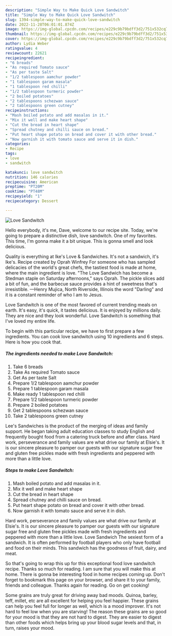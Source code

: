 ```yaml
---
description: "Simple Way to Make Quick Love Sandwitch"
title: "Simple Way to Make Quick Love Sandwitch"
slug: 1394-simple-way-to-make-quick-love-sandwitch
date: 2022-11-28T06:01:01.874Z
image: https://img-global.cpcdn.com/recipes/e229c9b79bdff3d2/751x532cq70/love-sandwitch-recipe-main-photo.jpg
thumbnail: https://img-global.cpcdn.com/recipes/e229c9b79bdff3d2/751x532cq70/love-sandwitch-recipe-main-photo.jpg
cover: https://img-global.cpcdn.com/recipes/e229c9b79bdff3d2/751x532cq70/love-sandwitch-recipe-main-photo.jpg
author: Lydia Weber
ratingvalue: 4
reviewcount: 22621
recipeingredient:
- "6 breads"
- "As required Tomato sauce"
- "As per taste Salt"
- "1/2 tablespoon aamchur powder"
- "1 tablespoon garam masala"
- "1 tablespoon red chilli"
- "1/2 tablespoon turmeric powder"
- "2 boiled potatoes"
- "2 tablespoons schezwan sauce"
- "2 tablespoons green cutney"
recipeinstructions:
- "Mash boiled potato and add masalas in it."
- "Mix it well and make heart shape"
- "Cut the bread in heart shape"
- "Spread chutney and chilli sauce on bread."
- "Put heart shape potato on bread and cover it with other bread."
- "Now garnish it with tomato sauce and serve it in dish."
categories:
- Recipe
tags:
- love
- sandwitch

katakunci: love sandwitch 
nutrition: 146 calories
recipecuisine: American
preptime: "PT20M"
cooktime: "PT48M"
recipeyield: "1"
recipecategory: Dessert

---
```



![Love Sandwitch](https://img-global.cpcdn.com/recipes/e229c9b79bdff3d2/751x532cq70/love-sandwitch-recipe-main-photo.jpg)

Hello everybody, it's me, Dave, welcome to our recipe site. Today, we're going to prepare a distinctive dish, love sandwitch. One of my favorites. This time, I'm gonna make it a bit unique. This is gonna smell and look delicious.

Quality is everything at Ike&#39;s Love &amp; Sandwiches. It&#39;s not a sandwich, it&#39;s Ike&#39;s. Recipe created by Oprah Winfrey For someone who has sampled delicacies of the world&#39;s great chefs, the tastiest food is made at home, where the main ingredient is love. &#34;The Love Sandwich has become a Stedman staple on Saturday afternoons,&#34; says Oprah. The pickle slices add a bit of fun, and the barbecue sauce provides a hint of sweetness that&#39;s irresistible. —Henry Mujica, North Riverside, Illinois the word &#34;Darling&#34; and it is a constant reminder of who I am to Jesus.

Love Sandwitch is one of the most favored of current trending meals on earth. It's easy, it's quick, it tastes delicious. It is enjoyed by millions daily. They are nice and they look wonderful. Love Sandwitch is something that I've loved my entire life.


To begin with this particular recipe, we have to first prepare a few ingredients. You can cook love sandwitch using 10 ingredients and 6 steps. Here is how you cook that.

<!--inarticleads1-->

##### The ingredients needed to make Love Sandwitch:

1. Take 6 breads
1. Take As required Tomato sauce
1. Get As per taste Salt
1. Prepare 1/2 tablespoon aamchur powder
1. Prepare 1 tablespoon garam masala
1. Make ready 1 tablespoon red chilli
1. Prepare 1/2 tablespoon turmeric powder
1. Prepare 2 boiled potatoes
1. Get 2 tablespoons schezwan sauce
1. Take 2 tablespoons green cutney


Lee&#39;s Sandwiches is the product of the merging of ideas and family support. He began taking adult education classes to study English and frequently bought food from a catering truck before and after class. Hard work, perseverance and family values are what drive our family at Elsie&#39;s. It is our sincere pleasure to pamper our guests with our signature sugar free and gluten free pickles made with fresh ingredients and peppered with more than a little love. 

<!--inarticleads2-->

##### Steps to make Love Sandwitch:

1. Mash boiled potato and add masalas in it.
1. Mix it well and make heart shape
1. Cut the bread in heart shape
1. Spread chutney and chilli sauce on bread.
1. Put heart shape potato on bread and cover it with other bread.
1. Now garnish it with tomato sauce and serve it in dish.


Hard work, perseverance and family values are what drive our family at Elsie&#39;s. It is our sincere pleasure to pamper our guests with our signature sugar free and gluten free pickles made with fresh ingredients and peppered with more than a little love. Love Sandwich The sexiest form of a sandwich. It is often performed by football players who only have football and food on their minds. This sandwich has the goodness of fruit, dairy, and meat. 

So that's going to wrap this up for this exceptional food love sandwitch recipe. Thanks so much for reading. I am sure that you will make this at home. There is gonna be interesting food in home recipes coming up. Don't forget to bookmark this page on your browser, and share it to your family, friends and colleague. Thanks again for reading. Go on get cooking!

Some grains are truly great for driving away bad moods. Quinoa, barley, teff, millet, etc are all excellent for helping you feel happier. These grains can help you feel full for longer as well, which is a mood improver. It's not hard to feel low when you are starving! The reason these grains are so good for your mood is that they are not hard to digest. They are easier to digest than other foods which helps bring up your blood sugar levels and that, in turn, raises your mood.

